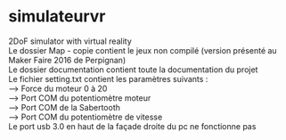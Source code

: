 # simulateurvr  
2DoF simulator with virtual reality  
Le dossier Map - copie contient le jeux non compilé (version présenté au Maker Faire 2016 de Perpignan)  
Le dossier documentation contient toute la documentation du projet  
Le fichier setting.txt contient les paramètres suivants :  
--> Force du moteur 0 à 20  
--> Port COM du potentiomètre moteur  
--> Port COM de la Sabertooth  
--> Port COM du potentiomètre de vitesse  
Le port usb 3.0 en haut de la façade droite du pc ne fonctionne pas
